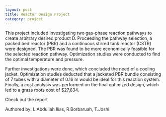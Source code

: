 ```yaml
---
layout: post
title: Reactor Design Project
category: project
---
```


This project included investigating two gas-phase reaction pathways to create arbitrary desired product D.  Proceeding the pathway selection, a packed bed reactor (PBR) and a continuous stirred tank reactor (CSTR) were designed. The PBR was found to be more economically feasible for the selected reaction pathway. Optimization studies were conducted to find the optimal temperature and pressure. 

Further investigations were done, which concluded the need of a cooling jacket. Optimization studies deducted that a jacketed PBR bundle consisting of 7 tubes with a diameter of 0.16 m would be ideal for this reaction system. Finally, a cost analysis was performed on the final optimized design, which led to a grass roots cost of $27,834.

Check out the report 

Authored by: L.Abdullah Ilias, R.Borbaruah, T.Joshi
